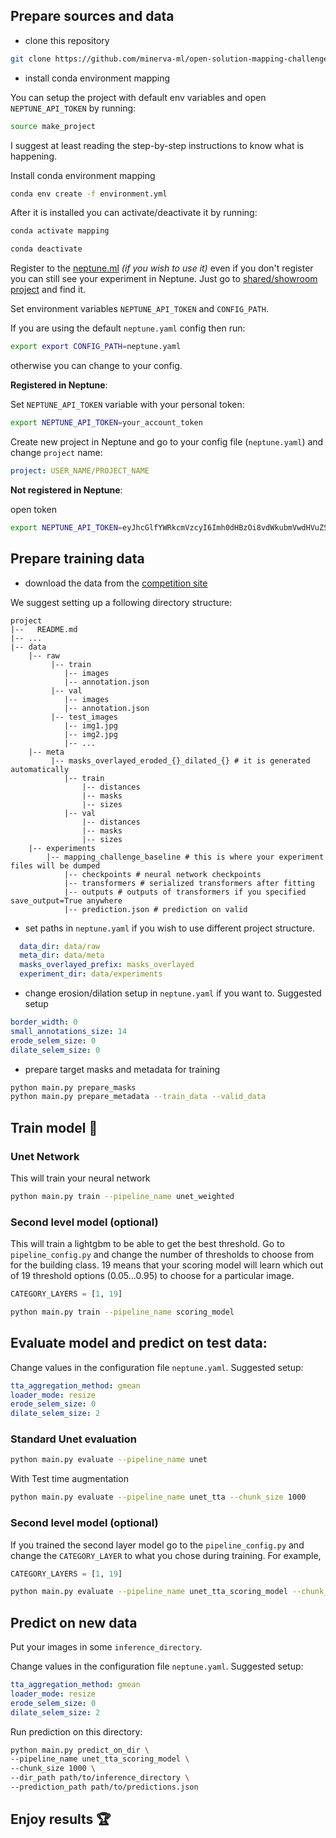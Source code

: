 ## Prepare sources and data
* clone this repository
```bash
git clone https://github.com/minerva-ml/open-solution-mapping-challenge.git
```
* install conda environment mapping

You can setup the project with default env variables and open `NEPTUNE_API_TOKEN` by running:

```bash
source make_project
```

I suggest at least reading the step-by-step instructions to know what is happening.

Install conda environment mapping

```bash
conda env create -f environment.yml
```

After it is installed you can activate/deactivate it by running:

```bash
conda activate mapping
```

```bash
conda deactivate
```

Register to the [neptune.ml](https://neptune.ml) _(if you wish to use it)_ even if you don't register you can still
see your experiment in Neptune. Just go to [shared/showroom project](https://ui.neptune.ml/o/shared/org/showroom/experiments) and find it.

Set environment variables `NEPTUNE_API_TOKEN` and `CONFIG_PATH`.

If you are using the default `neptune.yaml` config then run:
```bash
export export CONFIG_PATH=neptune.yaml
```

otherwise you can change to your config.

**Registered in Neptune**:

Set `NEPTUNE_API_TOKEN` variable with your personal token:

```bash
export NEPTUNE_API_TOKEN=your_account_token
```

Create new project in Neptune and go to your config file (`neptune.yaml`) and change `project` name:

```yaml
project: USER_NAME/PROJECT_NAME
``` 

**Not registered in Neptune**:

open token
```bash
export NEPTUNE_API_TOKEN=eyJhcGlfYWRkcmVzcyI6Imh0dHBzOi8vdWkubmVwdHVuZS5tbCIsImFwaV9rZXkiOiJiNzA2YmM4Zi03NmY5LTRjMmUtOTM5ZC00YmEwMzZmOTMyZTQifQ==
```

## Prepare training data

* download the data from the [competition site](https://www.aicrowd.com/challenges/mapping-challenge#datasets)

We suggest setting up a following directory structure:

```
project
|--   README.md
|-- ...
|-- data
    |-- raw
         |-- train 
            |-- images 
            |-- annotation.json
         |-- val 
            |-- images 
            |-- annotation.json
         |-- test_images 
            |-- img1.jpg
            |-- img2.jpg
            |-- ...
    |-- meta
         |-- masks_overlayed_eroded_{}_dilated_{} # it is generated automatically
            |-- train 
                |-- distances 
                |-- masks 
                |-- sizes 
            |-- val 
                |-- distances 
                |-- masks 
                |-- sizes 
    |-- experiments
        |-- mapping_challenge_baseline # this is where your experiment files will be dumped
            |-- checkpoints # neural network checkpoints
            |-- transformers # serialized transformers after fitting
            |-- outputs # outputs of transformers if you specified save_output=True anywhere
            |-- prediction.json # prediction on valid
```

* set paths in `neptune.yaml` if you wish to use different project structure.
```yaml
  data_dir: data/raw
  meta_dir: data/meta
  masks_overlayed_prefix: masks_overlayed
  experiment_dir: data/experiments
```

* change erosion/dilation setup in `neptune.yaml` if you want to. Suggested setup
```yaml
border_width: 0
small_annotations_size: 14
erode_selem_size: 0
dilate_selem_size: 0
```

* prepare target masks and metadata for training
```bash
python main.py prepare_masks
python main.py prepare_metadata --train_data --valid_data
```

## Train model :rocket:

### Unet Network
This will train your neural network

```bash
python main.py train --pipeline_name unet_weighted
```

### Second level model (optional)
This will train a lightgbm to be able to get the best threshold.
Go to `pipeline_config.py` and change the number of thresholds to choose from for the building class.
19 means that your scoring model will learn which out of 19 threshold options (0.05...0.95) to choose for 
a particular image.

```python
CATEGORY_LAYERS = [1, 19]
```

```bash
python main.py train --pipeline_name scoring_model
```

## Evaluate model and predict on test data:

Change values in the configuration file `neptune.yaml`. 
Suggested setup:

```yaml
tta_aggregation_method: gmean
loader_mode: resize
erode_selem_size: 0
dilate_selem_size: 2
```

### Standard Unet evaluation

```bash
python main.py evaluate --pipeline_name unet
```

With Test time augmentation

```bash
python main.py evaluate --pipeline_name unet_tta --chunk_size 1000
```

### Second level model (optional)

If you trained the second layer model go to the `pipeline_config.py` and change the `CATEGORY_LAYER` to 
what you chose during training. 
For example,

```python
CATEGORY_LAYERS = [1, 19]
```

```bash
python main.py evaluate --pipeline_name unet_tta_scoring_model --chunk_size 1000
```


## Predict on new data

Put your images in some `inference_directory`.

Change values in the configuration file `neptune.yaml`. 
Suggested setup:

```yaml
tta_aggregation_method: gmean
loader_mode: resize
erode_selem_size: 0
dilate_selem_size: 2
```

Run prediction on this directory:

```bash
python main.py predict_on_dir \
--pipeline_name unet_tta_scoring_model \
--chunk_size 1000 \
--dir_path path/to/inference_directory \
--prediction_path path/to/predictions.json

```

## Enjoy results :trophy:
